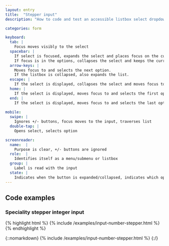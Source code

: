 ```yaml
---
layout: entry
title:  "Stepper input"
description: "How to code and test an accessible listbox select dropdown for the Web"

categories: form

keyboard:
  tab: |
    Focus moves visibly to the select
  spacebar: |
    If select is focused, expands the select and places focus on the currently selected option in the list. 
    If focus is in the options, collapses the select and keeps the currently selected option.
  arrow-keys: |
    Moves focus to and selects the next option. 
    If the listbox is collapsed, also expands the list.
  escape: |
    If the select is displayed, collapses the select and moves focus to the button.
  home: |
    If the select is displayed, moves focus to and selects the first option.
  end: |
    If the select is displayed, moves focus to and selects the last option.e.
     
mobile:
  swipe: |
    Ignores +/- buttons, focus moves to the input, traverses list
  double-tap: |
    Opens select, selects option

screenreader:
  name:  |
    Purpose is clear, +/- buttons are ignored
  role:  |
    Identifies itself as a menu/submenu or listbox
  group: |
    Label is read with the input
  state: |
    Indicates when the button is expanded/collapsed, indicates which option is selected    
---
```


## Code examples


### Speciality stepper integer input

{% highlight html %}
{% include /examples/input-number-stepper.html %}
{% endhighlight %}

{::nomarkdown}
<example>
{% include /examples/input-number-stepper.html %}
</example>
{:/}
